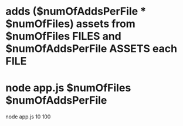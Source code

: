 # adds ($numOfAddsPerFile * $numOfFiles) assets from $numOfFiles FILES and $numOfAddsPerFile ASSETS each FILE

# node app.js $numOfFiles $numOfAddsPerFile
node app.js 10 100